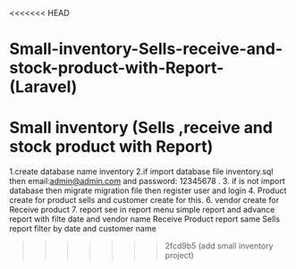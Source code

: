 <<<<<<< HEAD
# Small-inventory-Sells-receive-and-stock-product-with-Report- (Laravel)
Small inventory (Sells ,receive and stock  product  with Report)
=======
1.create database name inventory 
2.if import database file inventory.sql then email:admin@admin.com and password: 12345678 .
3. if is not import database then migrate migration file then register user and login
4. Product create for product sells and customer create for this.
6. vendor create for Receive product
7. report see in report menu  simple report and advance report with filte date and vendor name Receive Product report same Sells report filter by date and customer name
>>>>>>> 2fcd9b5 (add small inventory project)
